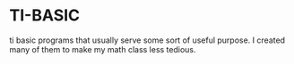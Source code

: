 TI-BASIC
========

ti basic programs that  usually serve some sort of useful purpose. I created many of them to make my math class less tedious.
